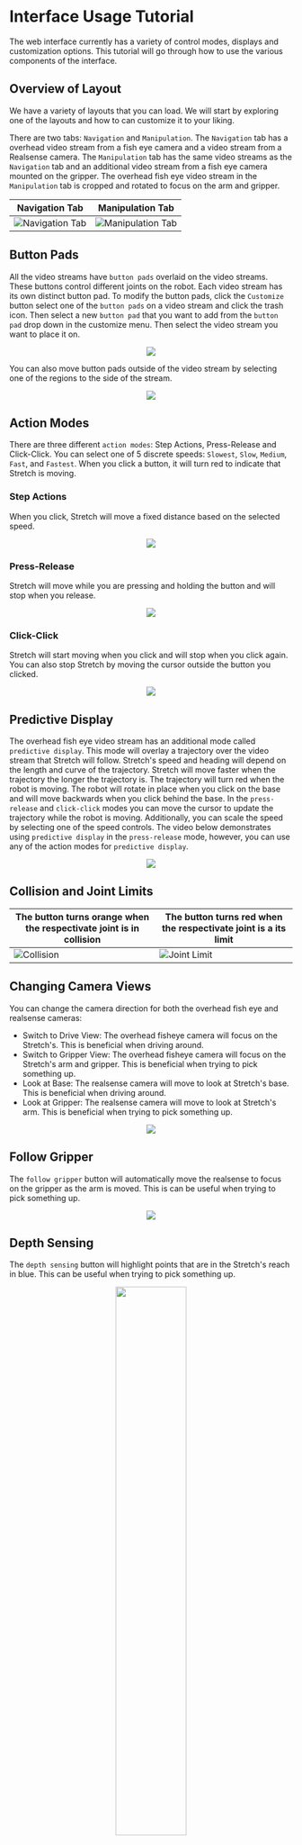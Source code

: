 # Interface Usage Tutorial

The web interface currently has a variety of control modes, displays and customization options. This tutorial will go through how to use the various components of the interface.

## Overview of Layout

We have a variety of layouts that you can load. We will start by exploring one of the layouts and how to can customize it to your liking.

There are two tabs: `Navigation` and `Manipulation`. The `Navigation` tab has a overhead video stream from a fish eye camera and a video stream from a Realsense camera. The `Manipulation` tab has the same video streams as the `Navigation` tab and an additional video stream from a fish eye camera mounted on the gripper. The overhead fish eye video stream in the `Manipulation` tab is cropped and rotated to focus on the arm and gripper.

| Navigation Tab                           | Manipulation Tab                             |
| ---------------------------------------- | -------------------------------------------- |
| ![Navigation Tab](assets/navigation.png) | ![Manipulation Tab](assets/manipulation.png) |

## Button Pads

All the video streams have `button pads` overlaid on the video streams. These buttons control different joints on the robot. Each video stream has its own distinct button pad. To modify the button pads, click the `Customize` button select one of the `button pads` on a video stream and click the trash icon. Then select a new `button pad` that you want to add from the `button pad` drop down in the customize menu. Then select the video stream you want to place it on.

<p align="center">
    <img src="assets/tutorial/change_button_pads.gif">
</p>

You can also move button pads outside of the video stream by selecting one of the regions to the side of the stream.

<p align="center">
    <img src="assets/tutorial/move_button_pads.gif">
</p>

## Action Modes

There are three different `action modes`: Step Actions, Press-Release and Click-Click. You can select one of 5 discrete speeds: `Slowest`, `Slow`, `Medium`, `Fast`, and `Fastest`. When you click a button, it will turn red to indicate that Stretch is moving.

### Step Actions

When you click, Stretch will move a fixed distance based on the selected speed.

<p align="center">
    <img src="assets/tutorial/step_actions.gif">
</p>

### Press-Release

Stretch will move while you are pressing and holding the button and will stop when you release.

<p align="center">
    <img src="assets/tutorial/press_release.gif">
</p>

### Click-Click

Stretch will start moving when you click and will stop when you click again. You can also stop Stretch by moving the cursor outside the button you clicked.

<p align="center">
    <img src="assets/tutorial/click_click.gif">
</p>

## Predictive Display

The overhead fish eye video stream has an additional mode called `predictive display`. This mode will overlay a trajectory over the video stream that Stretch will follow. Stretch's speed and heading will depend on the length and curve of the trajectory. Stretch will move faster when the trajectory the longer the trajectory is. The trajectory will turn red when the robot is moving. The robot will rotate in place when you click on the base and will move backwards when you click behind the base. In the `press-release` and `click-click` modes you can move the cursor to update the trajectory while the robot is moving. Additionally, you can scale the speed by selecting one of the speed controls. The video below demonstrates using `predictive display` in the `press-release` mode, however, you can use any of the action modes for `predictive display`.

<p align="center">
    <img src="assets/tutorial/predictive_display.gif">
</p>

## Collision and Joint Limits

| The button turns orange when the respectivate joint is in collision | The button turns red when the respectivate joint is a its limit |
| ------------------------------------------------------------------- | --------------------------------------------------------------- |
| ![Collision](assets/collision.png)                                  | ![Joint Limit](assets/limit.png)                                |

## Changing Camera Views

You can change the camera direction for both the overhead fish eye and realsense cameras:

<ul>
    <li>Switch to Drive View: The overhead fisheye camera will focus on the Stretch's. This is beneficial when driving around.</li>
    <li>Switch to Gripper View: The overhead fisheye camera will focus on the Stretch's arm and gripper. This is beneficial when trying to pick something up.</li>
    <li>Look at Base: The realsense camera will move to look at Stretch's base. This is beneficial when driving around.</li>
    <li>Look at Gripper: The realsense camera will move to look at Stretch's arm. This is beneficial when trying to pick something up.</li>
</ul>

<p align="center">
    <img src="assets/tutorial/change_views.gif">
</p>

## Follow Gripper

The `follow gripper` button will automatically move the realsense to focus on the gripper as the arm is moved. This is can be useful when trying to pick something up.

<p align="center">
    <img src="assets/tutorial/follow_gripper.gif">
</p>

## Depth Sensing

The `depth sensing` button will highlight points that are in the Stretch's reach in blue. This can be useful when trying to pick something up.

<p align="center">
    <img src="assets/depth_sensing.png" width="50%">
</p>

## Pan/Tilt Realsense Camera

You can pan and tilt the realsense camera by clicking the buttons bordering the realsense video stream.

<p align="center">
    <img src="assets/tutorial/pan_tilt.gif">
</p>

## Button Grid and Joystick

You can add a `button grid` and `joystick` from the customize menu similar to the way you would add a button pad. The `button grid` is similar to the `button pad` but is separated by the different sets of joints you can control. The `joystick` is similar to how you would drive the robot if you were controlling it with a remote controller's joystick.

<p align="center">
    <img src="assets/tutorial/button_grid_joystick.gif">
</p>

## Adding/Deleting Panels and Tabs

A `panel` contains a set of `tabs`; each `tab` contains a `layout` that you can define by adding different components such as camera views, button pads, etc.

### Panels

You can add and delete panels. When you add a new `panel`, you must enter a name for a `tab` in that `panel`.

<p align="center">
    <img src="assets/tutorial/panels.gif">
</p>

### Tabs

You can add and delete tabs. Click the tab with the plus icon to add a `tab`. You will then be prompted to name the `tab` and can add components in that tab. To delete the `tab`, select it and click the trash icon.

<p align="center">
    <img src="assets/tutorial/tabs.gif">
</p>

## Voice Commands

You can control Stretch with voice commands. Click the info icon to see the available commands. Click the microphone icon to turn on the microphone. After you say a command, the command will display next to microphone icon. Click the microphone icon to turn off the microphone.

<p align="center">
    <img src="assets/tutorial/voice_commands.gif">
</p>

## Load/Save Layouts

We have pre-defined layouts that you can load. You can also save your layout and load it later.
